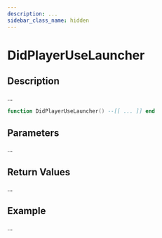 ```yaml
---
description: ...
sidebar_class_name: hidden
---
```


# DidPlayerUseLauncher

## Description

...

```lua
function DidPlayerUseLauncher() --[[ ... ]] end
```

## Parameters

...

## Return Values

...

## Example

...

